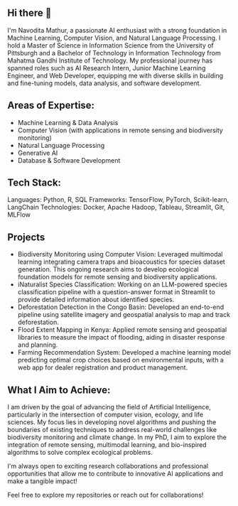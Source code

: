 ## Hi there 👋

I'm Navodita Mathur, a passionate AI enthusiast with a strong foundation in Machine Learning, Computer Vision, and Natural Language Processing. I hold a Master of Science in Information Science from the University of Pittsburgh and a Bachelor of Technology in Information Technology from Mahatma Gandhi Institute of Technology. My professional journey has spanned roles such as AI Research Intern, Junior Machine Learning Engineer, and Web Developer, equipping me with diverse skills in building and fine-tuning models, data analysis, and software development.

## Areas of Expertise:
- Machine Learning & Data Analysis 
- Computer Vision (with applications in remote sensing and biodiversity monitoring)
- Natural Language Processing
- Generative AI
- Database & Software Development

## Tech Stack:
Languages: Python, R, SQL 
Frameworks: TensorFlow, PyTorch, Scikit-learn, LangChain
Technologies: Docker, Apache Hadoop, Tableau, Streamlit, Git, MLFlow

## Projects
- Biodiversity Monitoring using Computer Vision: Leveraged multimodal learning integrating camera traps and bioacoustics for species dataset generation. This ongoing research aims to develop ecological foundation models for remote sensing and biodiversity applications.
- iNaturalist Species Classification: Working on an LLM-powered species classification pipeline with a question-answer format in Streamlit to provide detailed information about identified species.
- Deforestation Detection in the Congo Basin: Developed an end-to-end pipeline using satellite imagery and geospatial analysis to map and track deforestation.
- Flood Extent Mapping in Kenya: Applied remote sensing and geospatial libraries to measure the impact of flooding, aiding in disaster response and planning.
- Farming Recommendation System: Developed a machine learning model predicting optimal crop choices based on environmental inputs, with a web app for dealer registration and product management.

## What I Aim to Achieve:
I am driven by the goal of advancing the field of Artificial Intelligence, particularly in the intersection of computer vision, ecology, and life sciences. My focus lies in developing novel algorithms and pushing the boundaries of existing techniques to address real-world challenges like biodiversity monitoring and climate change. In my PhD, I aim to explore the integration of remote sensing, multimodal learning, and bio-inspired algorithms to solve complex ecological problems.

I'm always open to exciting research collaborations and professional opportunities that allow me to contribute to innovative AI applications and make a tangible impact!

Feel free to explore my repositories or reach out for collaborations!
